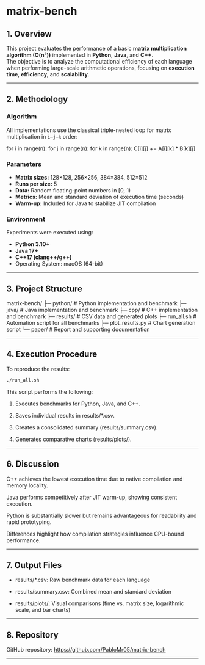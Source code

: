 # matrix-bench

## 1. Overview

This project evaluates the performance of a basic **matrix multiplication algorithm (O(n³))** implemented in **Python**, **Java**, and **C++**.  
The objective is to analyze the computational efficiency of each language when performing large-scale arithmetic operations, focusing on **execution time**, **efficiency**, and **scalability**.

---

## 2. Methodology

### Algorithm
All implementations use the classical triple-nested loop for matrix multiplication in `i–j–k` order:

for i in range(n):
for j in range(n):
for k in range(n):
C[i][j] += A[i][k] * B[k][j]


### Parameters
- **Matrix sizes:** 128×128, 256×256, 384×384, 512×512  
- **Runs per size:** 5  
- **Data:** Random floating-point numbers in [0, 1)  
- **Metrics:** Mean and standard deviation of execution time (seconds)  
- **Warm-up:** Included for Java to stabilize JIT compilation  

### Environment
Experiments were executed using:
- **Python 3.10+**
- **Java 17+**
- **C++17 (clang++/g++)**
- Operating System: macOS (64-bit)

---

## 3. Project Structure

matrix-bench/
├─ python/ # Python implementation and benchmark
├─ java/ # Java implementation and benchmark
├─ cpp/ # C++ implementation and benchmark
├─ results/ # CSV data and generated plots
├─ run_all.sh # Automation script for all benchmarks
├─ plot_results.py # Chart generation script
└─ paper/ # Report and supporting documentation


---

## 4. Execution Procedure

To reproduce the results:

```bash
./run_all.sh

```
This script performs the following:

1. Executes benchmarks for Python, Java, and C++.

2. Saves individual results in results/*.csv.

3. Creates a consolidated summary (results/summary.csv).

4. Generates comparative charts (results/plots/).

---

## 6. Discussion

C++ achieves the lowest execution time due to native compilation and memory locality.

Java performs competitively after JIT warm-up, showing consistent execution.

Python is substantially slower but remains advantageous for readability and rapid prototyping.

Differences highlight how compilation strategies influence CPU-bound performance.

---

## 7. Output Files

- results/*.csv: Raw benchmark data for each language

- results/summary.csv: Combined mean and standard deviation

- results/plots/: Visual comparisons (time vs. matrix size, logarithmic scale, and bar charts)

---

## 8. Repository

GitHub repository: https://github.com/PabloMr05/matrix-bench

---